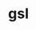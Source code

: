 ---
title: "gsl"
layout: cache
categories: [package, v0.20.1]
meta: {"versions": ["2.7.1"], "compilers": ["gcc@=11.1.0", "gcc@=7.3.1", "oneapi@=2023.0.0"], "oss": ["amzn2", "ubuntu20.04"], "platforms": ["linux"], "targets": ["aarch64", "neoverse_n1", "ppc64le", "x86_64", "x86_64_v3"], "stacks": ["aws-ahug", "aws-ahug-aarch64", "e4s", "e4s-oneapi", "e4s-power", "root"], "num_specs": 6, "num_specs_by_stack": {"root": 6, "aws-ahug-aarch64": 2, "aws-ahug": 1, "e4s-power": 1, "e4s-oneapi": 1, "e4s": 1}}
spec_details: [{"hash": "jfmu4o7gsflydaznhoj4tekvbdihzapb", "compiler": "gcc@=7.3.1", "versions": ["2.7.1"], "os": "amzn2", "platform": "linux", "target": "aarch64", "variants": ["build_system=autotools", "~external-cblas"], "stacks": ["root", "aws-ahug-aarch64"], "size": "-", "tarball": "https://binaries.spack.io/releases/v0.20.1/build_cache/linux-amzn2-aarch64/gcc-7.3.1/gsl-2.7.1/linux-amzn2-aarch64-gcc-7.3.1-gsl-2.7.1-jfmu4o7gsflydaznhoj4tekvbdihzapb.spack"}, {"hash": "nggotz54qrobr7oktljxabt2p4biqvae", "compiler": "gcc@=7.3.1", "versions": ["2.7.1"], "os": "amzn2", "platform": "linux", "target": "neoverse_n1", "variants": ["build_system=autotools", "~external-cblas"], "stacks": ["root", "aws-ahug-aarch64"], "size": "-", "tarball": "https://binaries.spack.io/releases/v0.20.1/build_cache/linux-amzn2-neoverse_n1/gcc-7.3.1/gsl-2.7.1/linux-amzn2-neoverse_n1-gcc-7.3.1-gsl-2.7.1-nggotz54qrobr7oktljxabt2p4biqvae.spack"}, {"hash": "qswwmfcr72ca3y4kusowuzpjmg5z2h7v", "compiler": "gcc@=7.3.1", "versions": ["2.7.1"], "os": "amzn2", "platform": "linux", "target": "x86_64_v3", "variants": ["build_system=autotools", "~external-cblas"], "stacks": ["aws-ahug", "root"], "size": "-", "tarball": "https://binaries.spack.io/releases/v0.20.1/build_cache/linux-amzn2-x86_64_v3/gcc-7.3.1/gsl-2.7.1/linux-amzn2-x86_64_v3-gcc-7.3.1-gsl-2.7.1-qswwmfcr72ca3y4kusowuzpjmg5z2h7v.spack"}, {"hash": "57x2fk73aeo5gk3f3oaj4wpsarltfarp", "compiler": "gcc@=11.1.0", "versions": ["2.7.1"], "os": "ubuntu20.04", "platform": "linux", "target": "ppc64le", "variants": ["build_system=autotools", "~external-cblas"], "stacks": ["root", "e4s-power"], "size": "-", "tarball": "https://binaries.spack.io/releases/v0.20.1/build_cache/linux-ubuntu20.04-ppc64le/gcc-11.1.0/gsl-2.7.1/linux-ubuntu20.04-ppc64le-gcc-11.1.0-gsl-2.7.1-57x2fk73aeo5gk3f3oaj4wpsarltfarp.spack"}, {"hash": "lv35mqt3doc5ojwgdvzimgym2iqbjiep", "compiler": "oneapi@=2023.0.0", "versions": ["2.7.1"], "os": "ubuntu20.04", "platform": "linux", "target": "x86_64", "variants": ["build_system=autotools", "~external-cblas"], "stacks": ["root", "e4s-oneapi"], "size": "-", "tarball": "https://binaries.spack.io/releases/v0.20.1/build_cache/linux-ubuntu20.04-x86_64/oneapi-2023.0.0/gsl-2.7.1/linux-ubuntu20.04-x86_64-oneapi-2023.0.0-gsl-2.7.1-lv35mqt3doc5ojwgdvzimgym2iqbjiep.spack"}, {"hash": "osn7463wvawom7cd5s6ntok35zns2tcc", "compiler": "gcc@=11.1.0", "versions": ["2.7.1"], "os": "ubuntu20.04", "platform": "linux", "target": "x86_64_v3", "variants": ["build_system=autotools", "~external-cblas"], "stacks": ["e4s", "root"], "size": "-", "tarball": "https://binaries.spack.io/releases/v0.20.1/build_cache/linux-ubuntu20.04-x86_64_v3/gcc-11.1.0/gsl-2.7.1/linux-ubuntu20.04-x86_64_v3-gcc-11.1.0-gsl-2.7.1-osn7463wvawom7cd5s6ntok35zns2tcc.spack"}]
---